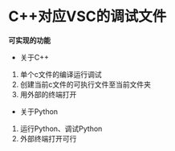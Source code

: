 # C++对应VSC的调试文件

**可实现的功能**

- 关于C++
1. 单个c文件的编译运行调试
2. 创建当前c文件的可执行文件至当前文件夹
3. 用外部的终端打开

- 关于Python
1. 运行Python、调试Python
2. 外部终端打开可行
